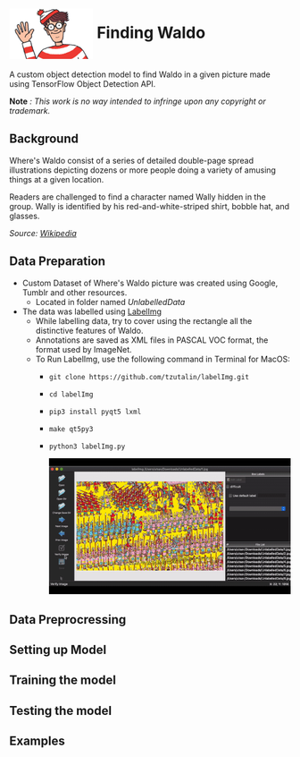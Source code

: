 # <img src="/README Resources/684929827Find Waldo.jpg" width="150" align="center" > Finding Waldo
A custom object detection model to find Waldo in a given picture made using TensorFlow Object Detection API.

**Note** *: This work is no way intended to infringe upon any copyright or trademark.*

## Background
Where's Waldo consist of a series of detailed double-page spread illustrations depicting dozens or more people doing a variety of amusing things at a given location. 

Readers are challenged to find a character named Wally hidden in the group. Wally is identified by his red-and-white-striped shirt, bobble hat, and glasses.

*Source: [Wikipedia](https://en.wikipedia.org/wiki/Where%27s_Wally%3F)*

## Data Preparation
* Custom Dataset of Where's Waldo picture was created using Google, Tumblr and other resources.
  * Located in folder named *UnlabelledData*
* The data was labelled using [LabelImg](https://github.com/tzutalin/labelImg)
  * While labelling data, try to cover using the rectangle all the distinctive features of Waldo.
  * Annotations are saved as XML files in PASCAL VOC format, the format used by ImageNet.
  * To Run LabelImg, use the following command in Terminal for MacOS:
    * `git clone https://github.com/tzutalin/labelImg.git`
    * `cd labelImg`
    * `pip3 install pyqt5 lxml` 
    * `make qt5py3`
    * `python3 labelImg.py`
    
       <img src="README Resources/labelimg.gif" width="560" />

## Data Preprocressing

## Setting up Model

## Training the model

## Testing the model

## Examples
